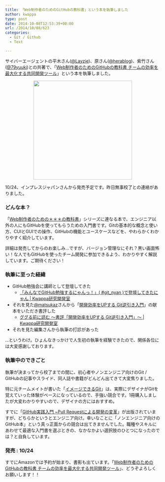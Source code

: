 ```yaml
---
title: 「Web制作者のためのGitHubの教科書」という本を執筆しました
author: kwappa
type: post
date: 2014-10-08T12:53:39+00:00
url: /2014/10/08/623
categories:
  - Git / Github
  - Text

---
```

サイバーエージェントの平木さん(<a href="http://github.com/Layzie" target="_blank">@Layzie</a>)、原さん(<a href="http://github.com/herablog" target="_blank">@herablog</a>)、紫竹さん(<a href="http://github.com/79yuuki" target="_blank">@79yuuki</a>)との共著で、「<a href="http://amzn.to/1qes7oP" target="_blank">Web制作者のためのGitHubの教科書 チームの効率を最大化する共同開発ツール</a>」という本を執筆しました。

<p style="text-align:center">
  <a href="http://amzn.to/1qes7oP" target="_blank"><img src="http://ecx.images-amazon.com/images/I/711ABRUd55L.jpg" alt="" width="320" /></a>
</p>

10/24、インプレスジャパンさんから発売予定です。昨日無事校了との連絡がありました。

### どんな本？

「<a href="http://amzn.to/1vUeEqJ" target="_blank">Web制作者のための＊＊＊の教科書</a>」シリーズに連なる本で、エンジニア以外の人にもGitHubを使ってもらうための入門書です。Gitの基本的な概念と使い方、CUIとGUIでの操作、GitHubの機能とユースケースなどを、やわらかくわかりやすく紹介しています。

<!--more-->

詳細は発売してからのお楽しみ…ですが、バージョン管理なにそれ？黒い画面怖い！な人でもGitHubを使ったチーム開発に参加できるよう、わかりやすく解説しています。ご期待ください！

### 執筆に至った経緯

  * GitHub勉強会に講師として登壇してきた 
      * <a href="http://randd.kwappa.net/2014/03/26/587" target="_blank">「みんなでGitHub勉強するにゃんっ！」( #git_nyan )で登壇してきたにゃん | Kwappa研究開発室</a>
  * それを見た<a href="http://github.com/matsukaz" target="_blank">@matsukaz</a>さんから「<a href="http://amzn.to/1gMaLk4" target="_blank">開発効率をUPする Git逆引き入門</a>」の献本をいただき書評した 
      * <a href="http://randd.kwappa.net/2014/04/04/599" target="_blank">ググる前に読む 〜書評「開発効率をUPする Git逆引き入門」〜 | Kwappa研究開発室</a>
  * それを見た編集さんから執筆の打診があった

…というわけ。ひょんなきっかけで人生初の執筆を経験できたので、関係各位には大変感謝しております。

### 執筆中のできごと

執筆が決まってから校了までの間に、初心者やノンエンジニア向けのGit / GitHubの記事やスライド、同人誌や書籍がどんどん出てきて大変焦りました。

特に元チームメイトが書いた「<a href="http://shop.comiczin.jp/products/detail.php?product_id=21819" target="_blank">イメージできるGit</a>」は、実際にデザイナがGitを覚えていった体験がベースになっているので、手強い競合です。1冊購入しましたが大変わかりやすいので、デザイナの方にはおすすめ。

すでに「<a href="http://amzn.to/1nTUNbA" target="_blank">GitHub実践入門 ~Pull Requestによる開発の変革</a>」が出版されていますが、どちらかというとエンジニア向け。幸いなことに「ノンエンジニア向けのGitHub本」という真っ正面からの競合は出てきませんでした。職種やスキルにあわせて最適な入門書を選ぶときの、なかなかよい選択肢のひとつになったのでは？と自負しています。

### 発売 : 10/24

すでにAmazonでは予約が始まり、書影も出ています。「<a href="http://amzn.to/1qes7oP" target="_blank">Web制作者のためのGitHubの教科書 チームの効率を最大化する共同開発ツール</a>」、どうぞよろしくお願いします！！
